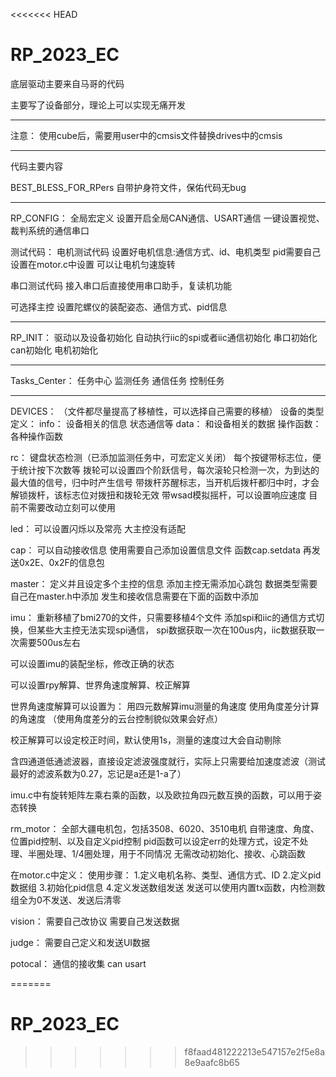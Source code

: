 <<<<<<< HEAD
# RP_2023_EC

底层驱动主要来自马哥的代码

主要写了设备部分，理论上可以实现无痛开发

-----------------------------------------------
注意：
使用cube后，需要用user中的cmsis文件替换drives中的cmsis

-----------------------------------------------

代码主要内容

BEST_BLESS_FOR_RPers
自带护身符文件，保佑代码无bug

-----------------------------------------------

RP_CONFIG：
全局宏定义
 设置开启全局CAN通信、USART通信
 一键设置视觉、裁判系统的通信串口

测试代码：
 电机测试代码
 设置好电机信息:通信方式、id、电机类型
 pid需要自己设置在motor.c中设置
 可以让电机匀速旋转

串口测试代码
 接入串口后直接使用串口助手，复读机功能

可选择主控
 设置陀螺仪的装配姿态、通信方式、pid信息

-----------------------------------------------

RP_INIT：
驱动以及设备初始化
 自动执行iic的spi或者iic通信初始化
 串口初始化
 can初始化
 电机初始化
 
-----------------------------------------------

Tasks_Center：
 任务中心
  监测任务
  通信任务
  控制任务
  
-----------------------------------------------

DEVICES：
（文件都尽量提高了移植性，可以选择自己需要的移植）
设备的类型定义：
info：
设备相关的信息
状态通信等
data：
和设备相关的数据
操作函数：
各种操作函数


rc：
  键盘状态检测（已添加监测任务中，可宏定义关闭）
  每个按键带标志位，便于统计按下次数等
  拨轮可以设置四个阶跃信号，每次滚轮只检测一次，为到达的最大值的信号，归中时产生信号
  带拨杆苏醒标志，当开机后拨杆都归中时，才会解锁拨杆，该标志位对拨扭和拨轮无效
  带wsad模拟摇杆，可以设置响应速度
  目前不需要改动立刻可以使用
  
led：
  可以设置闪烁以及常亮
  大主控没有适配

cap：
  可以自动接收信息
  使用需要自己添加设置信息文件 函数cap.setdata
  再发送0x2E、0x2F的信息包   

master：
 定义并且设定多个主控的信息
 添加主控无需添加心跳包
 数据类型需要自己在master.h中添加
 发生和接收信息需要在下面的函数中添加

imu：
  重新移植了bmi270的文件，只需要移植4个文件
  添加spi和iic的通信方式切换，但某些大主控无法实现spi通信，
  spi数据获取一次在100us内，iic数据获取一次需要500us左右
  
  可以设置imu的装配坐标，修改正确的状态
  
  可以设置rpy解算、世界角速度解算、校正解算
  
  世界角速度解算可以设置为：
   用四元数解算imu测量的角速度
   使用角度差分计算的角速度
   （使用角度差分的云台控制貌似效果会好点）
  
  校正解算可以设定校正时间，默认使用1s，测量的速度过大会自动剔除
  
  含四通道低通滤波器，直接设定滤波强度就行，实际上只需要给加速度滤波（测试最好的滤波系数为0.27，忘记是a还是1-a了）

  imu.c中有旋转矩阵左乘右乘的函数，以及欧拉角四元数互换的函数，可以用于姿态转换
  
rm_motor：
  全部大疆电机包，包括3508、6020、3510电机
  自带速度、角度、位置pid控制、以及自定义pid控制
  pid函数可以设定err的处理方式，设定不处理、半圈处理、1/4圈处理，用于不同情况
  无需改动初始化、接收、心跳函数
  
  在motor.c中定义：
  使用步骤：
  1.定义电机名称、类型、通信方式、ID
  2.定义pid数据组
  3.初始化pid信息
  4.定义发送数组发送
  发送可以使用内置tx函数，内检测数组全为0不发送、发送后清零
  
vision：
  需要自己改协议
  需要自己发送数据

judge：
  需要自己定义和发送UI数据

potocal：
 通信的接收集
 can
 usart






















=======
# RP_2023_EC
>>>>>>> f8faad481222213e547157e2f5e8a8e9aafc8b65

